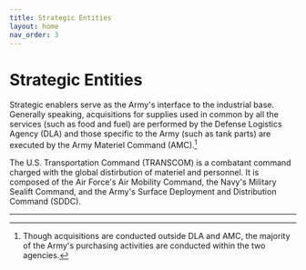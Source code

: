 ```yaml
---
title: Strategic Entities
layout: home
nav_order: 3
---
```


# Strategic Entities

Strategic enablers serve as the Army's interface to the industrial base. Generally speaking, acquisitions for supplies used in common by all the services (such as food and fuel) are performed by the Defense Logistics Agency (DLA) and those specific to the Army (such as tank parts) are executed by the Army Materiel Command (AMC).[^1]

The U.S. Transportation Command (TRANSCOM) is a combatant command charged with the global distirbution of materiel and personnel. It is composed of the Air Force's Air Mobility Command, the Navy's Military Sealift Command, and the Army's Surface Deployment and Distribution Command (SDDC).

----

[^1]: Though acquisitions are conducted outside DLA and AMC, the majority of the Army's purchasing activities are conducted within the two agencies.
